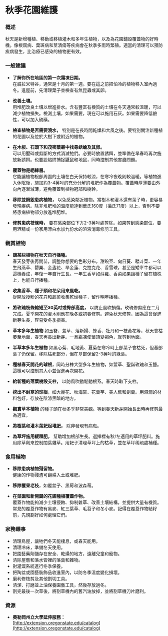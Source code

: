 # 秋季花園維護

### 概述

秋天是新增種植、移動或移植灌木和多年生植物，以及為花園鋪設覆蓋物的好時機。像根腐病、葉斑病和莖潰瘍等疾病會在秋季多雨時繁殖。適當的清理可以預防疾病發生，比治療已感染的植物更有效。

### 一般建議

- **了解你所在地區的第一次霜凍日期。**  
  在威拉米特谷，通常是十月的第一週。要在這之前把怕冷的植物移入室內過冬。進屋前，先清理葉子並檢查有無昆蟲或其卵。

- **改善土壤。**  
  用堆肥改良土壤以增進排水。含有豐富有機質的土壤在冬天通常較溫暖，可以減少植物損失。檢測土壤，如果需要，現在可以施用石灰。如果需要降低鹼性，可以加入硫磺。

- **檢查植物是否需要澆水，** 特別是在長時間乾燥和大風之後。要特別關注新種植的花圃以及位於大樹下或附近的植物。

- **在木板、石頭下和茂密葉叢中找尋蛞蝓及其卵。**  
  可以用壓碎或剪斷的方式消滅牠們。必要時放置誘餌，並準備在早春時再次施放新誘餌。也要設陷阱捕捉鼴鼠和地鼠，同時控制其他害蟲問題。

- **覆蓋物是絕緣層。**  
  它能讓植物根部周圍的土壤在白天保持較涼，在寒冷夜晚則較溫暖。等植物進入休眠後，施加約3-4英吋的充分分解的堆肥作為覆蓋物。覆蓋時厚薄要由外向內逐漸減薄，避免覆蓋到植物冠部和樹幹。

- **移除並銷毀患病植物，** 以免感染鄰近植物。當樹木和灌木還有葉子時，更容易發現疾病。除非堆肥堆的溫度能達到華氏160度（攝氏71度）以上，否則不要將患病植物部分放進堆肥堆。

- **修剪患病枝條時，** 要在感染部位下方2-3英吋處剪除。如果剪到感染部位，要用酒精或一份家用漂白水加九份水的溶液消毒修剪工具。

### 觀賞植物

- **讓某些植物在秋天自行播種。**  
  春天發芽後再間苗，調整你想要的色彩分布。甜豌豆、向日葵、耧斗菜、一年生飛燕草、罌粟、金盞花、旱金蓮、克拉克花、香雪球，甚至是矮牽牛都可以這樣養成，年復一年自行生長。一年生香草如蒔蘿、香菜如果讓種子留在植株上，也能自行播種。

- **收集香草、種子頭和花朵用來風乾。**  
  從開放授粉的花卉和蔬菜收集乾燥種子，留作明年播種。

- **將玫瑰枝條縮短至30英吋或臀部高度，** 以防止風吹損傷。玫瑰修剪應在二月完成。夏季開花的灌木則應在晚冬或初春修剪。避免秋天修剪，因為這會促進新芽生長，容易受冬季損害。

- **草本多年生植物** 如玉簪、萱草、落新婦、蜂香、牡丹和一枝黃花等，秋天會枯萎至地面，春天再長出新芽。一旦霜凍使葉頂變褐色，就剪到地面。

- **半草本多年生植物** 如黑心菊、毛地黃、夏菊在寒冷時上部葉子會枯死，但基部葉子仍保留。移除枯死部分，但在基部保留2-3英吋的綠葉。

- **種植春天開花的球根**，同時分株大型多年生植物，如萱草、聖誕玫瑰和玉簪。這樣可以控制其大小並促進再次開花。

- **給新種的落葉樹設支柱，** 以防風吹動鬆動根系。春天時取下支柱。

- **挖出不耐寒的球根**，如大麗花、秋海棠、花葉芋、美人蕉和劍蘭。用濕潤的材料包好，存放在陰涼黑暗的地方。

- **觀賞草本植物** 的種子頭在秋冬季非常美觀。等到春天新芽開始長出時再修剪最為適宜。

- **將樹葉和灌木葉耙起堆肥，** 除非發現有病斑。

- **為草坪施用緩釋肥，** 幫助增加根部生長。選擇標有秋/冬適用的草坪肥料。施用除草劑來控制闊葉雜草。用耙子清理草坪上的枯草，並在草坪稀疏處補種。

### 食用植物

- **移除患病植物殘留物。**  
  健康的作物殘渣可翻耕入土或堆肥。

- **移除覆果老枝**，如覆盆子、黑莓和波森莓。

- **在菜園和新開闢的花圃種植覆蓋作物。**  
  覆蓋作物能夠減少土壤侵蝕、抑制雜草、改善土壤結構，並提供大量有機質。常見的覆蓋作物有黑麥、紅三葉草、毛苕子和冬小麥。記得在覆蓋作物結籽前，先規劃好如何處理它們。

### 家務雜事

- 清理鳥屋，讓牠們冬天能棲息，或春天能用。
- 清理冷床，準備冬天使用。
- 把園藝藥劑儲存在安全、乾燥的地方，遠離兒童和寵物。
- 清除屋簷和落水管裡的落葉和雜物。
- 對灌溉系統進行冬季保養。
- 把陶盆或園藝裝飾品收進室內，以防冬季溫度變化損壞。
- 磨利修枝剪及其他割切工具。
- 清潔、打磨並上油保養園藝工具，然後存放過冬。
- 割完最後一次草後，將割草機內的舊汽油放掉，並將割草機刀片磨利。

### 資源

- **奧勒岡州立大學延伸服務：**  
  [http://extension.oregonstate.edu/catalog](http://extension.oregonstate.edu/catalog)
